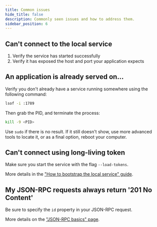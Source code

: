 ```yaml
---
title: Common issues
hide_title: false
description: Commonly seen issues and how to address them.
sidebar_position: 6
---
```


## Can't connect to the local service

1. Verify the service has started successfully
2. Verify it has exposed the host and port your application expects

## An application is already served on...

Verify you don't already have a service running somewhere using the following command:

```bash
lsof -i :1789
```

Then grab the PID, and terminate the process:

```bash
kill -9 <PID>
```

Use `sudo` if there is no result. If it still doesn't show, use more advanced tools to locate it, or as a final option, reboot your computer.

## Can't connect using long-living token

Make sure you start the service with the flag `--load-tokens`.

More details in the ["How to bootstrap the local service" guide](./how-to/bootstrap-local-service.md#8-start-the-service).

## My JSON-RPC requests always return '201 No Content'

Be sure to specify the `id` property in your JSON-RPC request.

More details on the ["JSON-RPC basics" page](./reference/core/json-rpc-basics.md#json-rpc-api-introduction).


